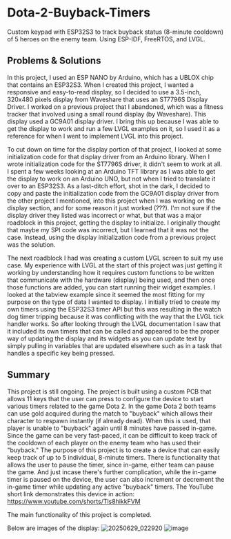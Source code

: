 # Dota-2-Buyback-Timers
Custom keypad with ESP32S3 to track buyback status (8-minute cooldown) of 5 heroes on the enemy team. Using ESP-IDF, FreeRTOS, and LVGL. 

## Problems & Solutions
In this project, I used an ESP NANO by Arduino, which has a UBLOX chip that contains an ESP32S3. When I created this project, I wanted a responsive and easy-to-read display, so I decided to use a 3.5-inch, 320x480 pixels display from Waveshare that uses an ST7796S Display Driver. I worked on a previous project that I abandoned, which was a fitness tracker that involved using a small round display (by Waveshare). This display used a GC9A01 display driver. I bring this up because I was able to get the display to work and run a few LVGL examples on it, so I used it as a reference for when I went to implement LVGL into this project.

To cut down on time for the display portion of that project, I looked at some initialization code for that display driver from an Arduino library. When I wrote initialization code for the ST7796S driver, it didn't seem to work at all. I spent a few weeks looking at an Arduino TFT library as I was able to get the display to work on an Arduino UNO, but not when I tried to translate it over to an ESP32S3. As a last-ditch effort, shot in the dark, I decided to copy and paste the initialization code from the GC9A01 display driver from the other project I mentioned, into this project when I was working on the display section, and for some reason it just worked (???). I'm not sure if the display driver they listed was incorrect or what, but that was a major roadblock in this project, getting the display to initialize. I originally thought that maybe my SPI code was incorrect, but I learned that it was not the case. Instead, using the display initialization code from a previous project was the solution. 

The next roadblock I had was creating a custom LVGL screen to suit my use case. My experience with LVGL at the start of this project was just getting it working by understanding how it requires custom functions to be written that communicate with the hardware (display) being used, and then once those functions are added, you can start running their widget examples. I looked at the tabview example since it seemed the most fitting for my purpose on the type of data I wanted to display. I initially tried to create my own timers using the ESP32S3 timer API but this was resulting in the watch dog timer tripping because it was conflicting with the way that the LVGL tick handler works. So after looking through the LVGL documentation I saw that it included its own timers that can be called and appeared to be the proper way of updating the display and its widgets as you can update text by simply pulling in variables that are updated elsewhere such as in a task that handles a specific key being pressed. 

## Summary
This project is still ongoing. The project is built using a custom PCB that allows 11 keys that the user can press to configure the device to start various timers related to the game Dota 2. In the game Dota 2 both teams can use gold acquired during the match to "buyback" which allows their character to respawn instantly (if already dead). When this is used, that player is unable to "buyback" again until 8 minutes have passed in-game. Since the game can be very fast-paced, it can be difficult to keep track of the cooldown of each player on the enemy team who has used their "buyback." The purpose of this project is to create a device that can easily keep track of up to 5 individual, 8-minute timers. There is functionality that allows the user to pause the timer, since in-game, either team can pause the game. And just incase there's further complication, while the in-game timer is paused on the device, the user can also increment or decrement the in-game timer while updating any active "buyback" timers. The YouTube short link demonstrates this device in action: https://www.youtube.com/shorts/Tls8hikkFVM

The main functionality of this project is completed. 

Below are images of the display: 
![20250629_022920](https://github.com/user-attachments/assets/be1462a4-fd5f-4fdf-97cb-de46bb5e961d)
![image](https://github.com/user-attachments/assets/c861952d-e247-4f1a-9362-aaf1363e0960)

